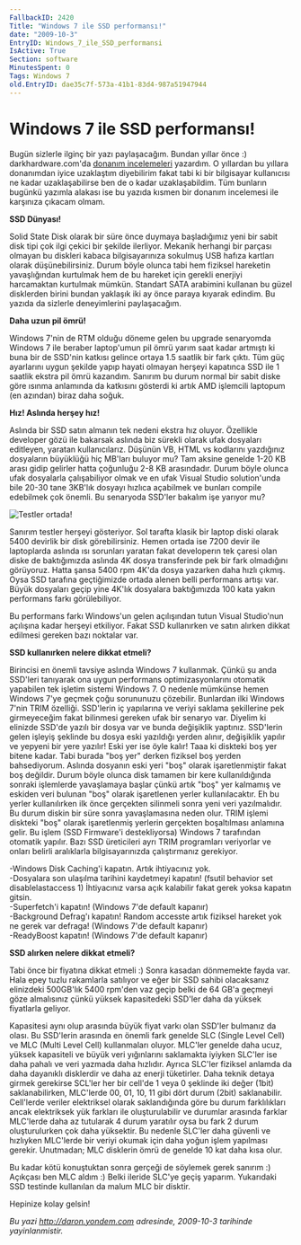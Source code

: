 ```yaml
---
FallbackID: 2420
Title: "Windows 7 ile SSD performansı!"
date: "2009-10-3"
EntryID: Windows_7_ile_SSD_performansi
IsActive: True
Section: software
MinutesSpent: 0
Tags: Windows 7
old.EntryID: dae35c7f-573a-41b1-83d4-987a51947944
---
```

# Windows 7 ile SSD performansı!
Bugün sizlerle ilginç bir yazı paylaşacağım. Bundan yıllar önce :)
darkhardware.com'da [donanım
incelemeleri](http://www.darkhardware.com/st.php?u=reviews/asus-52xwriter)
yazardım. O yıllardan bu yıllara donanımdan iyice uzaklaştım diyebilirim
fakat tabi ki bir bilgisayar kullanıcısı ne kadar uzaklaşabilirse ben de
o kadar uzaklaşabildim. Tüm bunların bugünkü yazımla alakası ise bu
yazıda kısmen bir donanım incelemesi ile karşınıza çıkacam olmam.

**SSD Dünyası!**

Solid State Disk olarak bir süre önce duymaya başladığımız yeni bir
sabit disk tipi çok ilgi çekici bir şekilde ilerliyor. Mekanik herhangi
bir parçası olmayan bu diskleri kabaca bilgisayarınıza sokulmuş USB
hafıza kartları olarak düşünebilirsiniz. Durum böyle olunca tabi hem
fiziksel hareketin yavaşlığından kurtulmak hem de bu hareket için
gerekli enerjiyi harcamaktan kurtulmak mümkün. Standart SATA arabimini
kullanan bu güzel disklerden birini bundan yaklaşık iki ay önce paraya
kıyarak edindim. Bu yazıda da sizlerle deneyimlerini paylaşacağım.

**Daha uzun pil ömrü!**

Windows 7'nin de RTM olduğu döneme gelen bu upgrade senaryomda Windows 7
ile beraber laptop'umun pil ömrü yarım saat kadar artmıştı ki buna bir
de SSD'nin katkısı gelince ortaya 1.5 saatlik bir fark çıktı. Tüm güç
ayarlarını uygun şekilde yapıp hayati olmayan herşeyi kapatınca SSD ile
1 saatlik ekstra pil ömrü kazandım. Sanırım bu durum normal bir sabit
diske göre ısınma anlamında da katkısını gösterdi ki artık AMD işlemcili
laptopum (en azından) biraz daha soğuk.

**Hız! Aslında herşey hız!**

Aslında bir SSD satın almanın tek nedeni ekstra hız oluyor. Özellikle
developer gözü ile bakarsak aslında biz sürekli olarak ufak dosyaları
editleyen, yaratan kullanıcılarız. Düşünün VB, HTML vs kodlarını
yazdığınız dosyaların büyüklüğü hiç MB'ları buluyor mu? Tam aksine
genelde 1-20 KB arası gidip gelirler hatta çoğunluğu 2-8 KB arasındadır.
Durum böyle olunca ufak dosyalarla çalışabiliyor olmak ve en ufak Visual
Studio solution'unda bile 20-30 tane 3KB'lık dosyayı hızlıca açabilmek
ve bunları compile edebilmek çok önemli. Bu senaryoda SSD'ler bakalım
işe yarıyor mu?

![Testler
ortada!](media/Windows_7_ile_SSD_performansi/02102009_1.jpg)

Sanırım testler herşeyi gösteriyor. Sol tarafta klasik bir laptop diski
olarak 5400 devirlik bir disk görebilirsiniz. Hemen ortada ise 7200
devir ile laptoplarda aslında ısı sorunları yaratan fakat developerın
tek çaresi olan diske de baktığımızda aslında 4K dosya transferinde pek
bir fark olmadığını görüyoruz. Hatta şansa 5400 rpm 4K'da dosya yazarken
daha hızlı çıkmış. Oysa SSD tarafına geçtiğimizde ortada alenen belli
performans artışı var. Büyük dosyaları geçip yine 4K'lık dosyalara
baktığımızda 100 kata yakın performans farkı görülebiliyor.

Bu performans farkı Windows'un gelen açılışından tutun Visual Studio'nun
açılışına kadar herşeyi etkiliyor. Fakat SSD kullanırken ve satın
alırken dikkat edilmesi gereken bazı noktalar var.

**SSD kullanırken nelere dikkat etmeli?**

Birincisi en önemli tavsiye aslında Windows 7 kullanmak. Çünkü şu anda
SSD'leri tanıyarak ona uygun performans optimizasyonlarını otomatik
yapabilen tek işletim sistemi Windows 7. O nedenle mümkünse hemen
Windows 7'ye geçmek çoğu sorununuzu çözebilir. Bunlardan ilki Windows
7'nin TRIM özelliği. SSD'lerin iç yapılarına ve veriyi saklama
şekillerine pek girmeyeceğim fakat bilinmesi gereken ufak bir senaryo
var. Diyelim ki elinizde SSD'de yazılı bir dosya var ve bunda değişiklik
yaptınız. SSD'lerin gelen işleyiş şeklinde bu dosya eski yazıldığı
yerden alınır, değişiklik yapılır ve yepyeni bir yere yazılır! Eski yer
ise öyle kalır! Taaa ki diskteki boş yer bitene kadar. Tabi burada "boş
yer" derken fiziksel boş yerden bahsediyorum. Aslında dosyanın eski yeri
"boş" olarak işaretlenmiştir fakat boş değildir. Durum böyle olunca disk
tamamen bir kere kullanıldığında sonraki işlemlerde yavaşlamaya başlar
çünkü artık "boş" yer kalmamış ve eskiden veri bulunan "boş" olarak
işaretlenen yerler kullanılacaktır. Eh bu yerler kullanılırken ilk önce
gerçekten silinmeli sonra yeni veri yazılmalıdır. Bu durum diskin bir
süre sonra yavaşlamasına neden olur. TRIM işlemi diskteki "boş" olarak
işaretlenmiş yerlerin gerçekten boşaltılması anlamına gelir. Bu işlem
(SSD Firmware'i destekliyorsa) Windows 7 tarafından otomatik yapılır.
Bazı SSD üreticileri ayrı TRIM programları veriyorlar ve onları belirli
aralıklarla bilgisayarınızda çalıştırmanız gerekiyor.

-Windows Disk Caching'i kapatın. Artık ihtiyacınız yok.\
-Dosyalara son ulaşılma tarihini kaydetmeyi kapatın! (fsutil behavior
set disablelastaccess 1) İhtiyacınız varsa açık kalabilir fakat gerek
yoksa kapatın gitsin.\
-Superfetch'i kapatın! (Windows 7'de default kapanır)\
-Background Defrag'ı kapatın! Random accesste artık fiziksel hareket yok
ne gerek var defraga! (Windows 7'de default kapanır)\
-ReadyBoost kapatın! (Windows 7'de default kapanır)

**SSD alırken nelere dikkat etmeli?**

Tabi önce bir fiyatına dikkat etmeli :) Sonra kasadan dönmemekte fayda
var. Hala epey tuzlu rakamlarla satılıyor ve eğer bir SSD sahibi
olacaksanız elinizdeki 500GB'lık 5400 rpm'den vaz geçip belki de 64 GB'a
geçmeyi göze almalısınız çünkü yüksek kapasitedeki SSD'ler daha da
yüksek fiyatlarla geliyor.

Kapasitesi aynı olup arasında büyük fiyat varkı olan SSD'ler bulmanız da
olası. Bu SSD'lerin arasında en önemli fark genelde SLC (Single Level
Cell) ve MLC (Multi Level Cell) kullanmaları oluyor. MLC'ler genelde
daha ucuz, yüksek kapasiteli ve büyük veri yığınlarını saklamakta
iyiyken SLC'ler ise daha pahalı ve veri yazmada daha hızlıdır. Ayrıca
SLC'ler fiziksel anlamda da daha dayanıklı disklerdir ve daha az enerji
tüketirler. Daha teknik detaya girmek gerekirse SCL'ler her bir cell'de
1 veya 0 şeklinde iki değer (1bit) saklanabilirken, MLC'lerde 00, 01,
10, 11 gibi dört durum (2bit) saklanabilir. Cell'lerde veriler
elektriksel olarak saklandığında göre bu durum farklılıkları ancak
elektriksek yük farkları ile oluşturulabilir ve durumlar arasında
farklar MLC'lerde daha az tutularak 4 durum yaratılır oysa bu fark 2
durum oluşturulurken çok daha yüksektir. Bu nedenle SLC'ler daha güvenli
ve hızlıyken MLC'lerde bir veriyi okumak için daha yoğun işlem yapılması
gerekir. Unutmadan; MLC disklerin ömrü de genelde 10 kat daha kısa olur.

Bu kadar kötü konuştuktan sonra gerçeği de söylemek gerek sanırım :)
Açıkçası ben MLC aldım :) Belki ileride SLC'ye geçiş yaparım. Yukarıdaki
SSD testinde kullanılan da malum MLC bir disktir.

Hepinize kolay gelsin!



*Bu yazi http://daron.yondem.com adresinde, 2009-10-3 tarihinde yayinlanmistir.*
